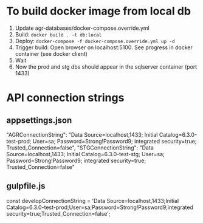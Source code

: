 # To build docker image from local db
1. Update agr-databases/docker-compose.override.yml
2. Build:
`docker build . -t db:local`
3. Deploy:
`docker-compose -f docker-compose.override.yml up -d`
4. Trigger build: Open browser on localhost:5100. See progress in docker container (see docker client)
5. Wait
6. Now the prod and stg dbs should appear in the sqlserver container (port 1433)

# API connection strings
## appsettings.json
"AGRConnectionString": "Data Source=localhost,1433; Initial Catalog=6.3.0-test-prod; User=sa; Password=Strong!Password9; integrated security=true; Trusted_Connection=false",
"STGConnectionString": "Data Source=localhost,1433; Initial Catalog=6.3.0-test-stg; User=sa; Password=Strong!Password9; integrated security=true; Trusted_Connection=false"
    
## gulpfile.js
const developConnectionString = 'Data Source=localhost,1433;Initial Catalog=6.3.0-test-prod;User=sa;Password=Strong\!Password9;integrated security=true;Trusted_Connection=false';



